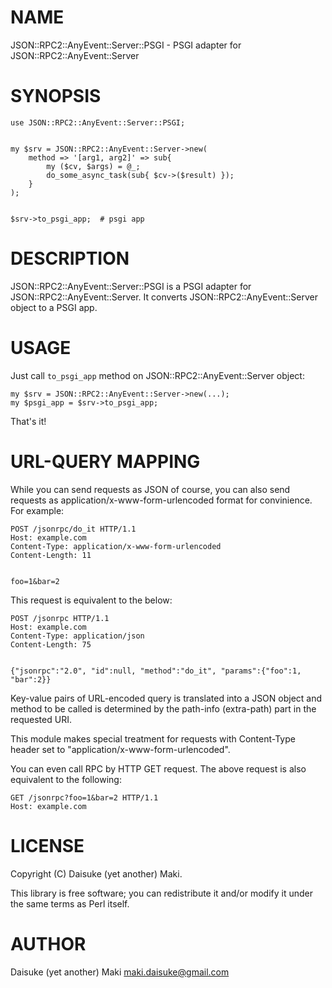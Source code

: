 # NAME

JSON::RPC2::AnyEvent::Server::PSGI - PSGI adapter for JSON::RPC2::AnyEvent::Server

# SYNOPSIS

    use JSON::RPC2::AnyEvent::Server::PSGI;
    

    my $srv = JSON::RPC2::AnyEvent::Server->new(
        method => '[arg1, arg2]' => sub{
            my ($cv, $args) = @_;
            do_some_async_task(sub{ $cv->($result) });
        }
    );
    

    $srv->to_psgi_app;  # psgi app



# DESCRIPTION

JSON::RPC2::AnyEvent::Server::PSGI is a PSGI adapter for JSON::RPC2::AnyEvent::Server.
It converts JSON::RPC2::AnyEvent::Server object to a PSGI app.



# USAGE

Just call `to_psgi_app` method on JSON::RPC2::AnyEvent::Server object:

    my $srv = JSON::RPC2::AnyEvent::Server->new(...);
    my $psgi_app = $srv->to_psgi_app;

That's it!



# URL-QUERY MAPPING

While you can send requests as JSON of course, you can also send requests as
application/x-www-form-urlencoded format for convinience. For example:

    POST /jsonrpc/do_it HTTP/1.1
    Host: example.com
    Content-Type: application/x-www-form-urlencoded
    Content-Length: 11
    

    foo=1&bar=2

This request is equivalent to the below: 

    POST /jsonrpc HTTP/1.1
    Host: example.com
    Content-Type: application/json
    Content-Length: 75
    

    {"jsonrpc":"2.0", "id":null, "method":"do_it", "params":{"foo":1, "bar":2}}

Key-value pairs of URL-encoded query is translated into a JSON object and method to be
called is determined by the path-info (extra-path) part in the requested URI.

This module makes special treatment for requests with Content-Type header set to
"application/x-www-form-urlencoded".

You can even call RPC by HTTP GET request. The above request is also equivalent to
the following:

    GET /jsonrpc?foo=1&bar=2 HTTP/1.1
    Host: example.com
    





# LICENSE

Copyright (C) Daisuke (yet another) Maki.

This library is free software; you can redistribute it and/or modify
it under the same terms as Perl itself.

# AUTHOR

Daisuke (yet another) Maki <maki.daisuke@gmail.com>
